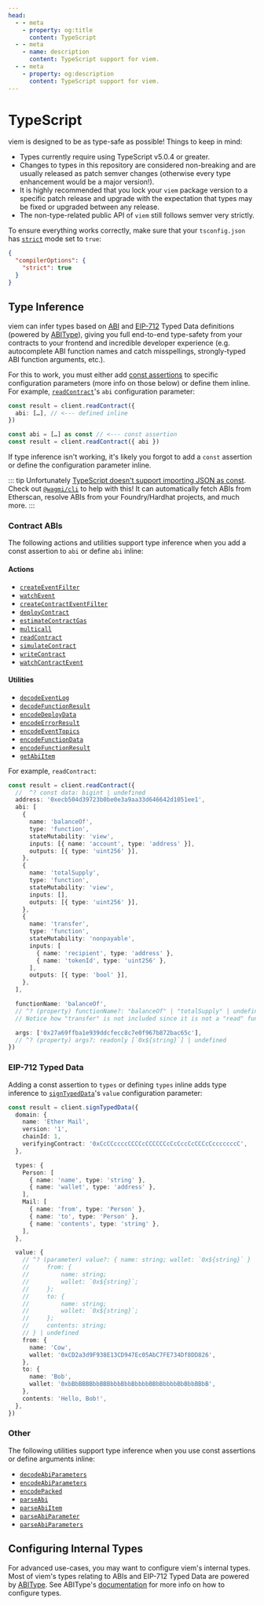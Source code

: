 ```yaml
---
head:
  - - meta
    - property: og:title
      content: TypeScript
  - - meta
    - name: description
      content: TypeScript support for viem.
  - - meta
    - property: og:description
      content: TypeScript support for viem.
---
```


# TypeScript

viem is designed to be as type-safe as possible! Things to keep in mind:

- Types currently require using TypeScript v5.0.4 or greater.
- Changes to types in this repository are considered non-breaking and are usually released as patch semver changes (otherwise every type enhancement would be a major version!).
- It is highly recommended that you lock your `viem` package version to a specific patch release and upgrade with the expectation that types may be fixed or upgraded between any release.
- The non-type-related public API of `viem` still follows semver very strictly.

To ensure everything works correctly, make sure that your `tsconfig.json` has [`strict`](https://www.typescriptlang.org/tsconfig#strict) mode set to `true`:

```json [tsconfig.json]
{
  "compilerOptions": {
    "strict": true
  }
}
```

## Type Inference

viem can infer types based on [ABI](https://docs.soliditylang.org/en/v0.8.15/abi-spec.html#json) and [EIP-712](https://eips.ethereum.org/EIPS/eip-712) Typed Data definitions (powered by [ABIType](https://abitype.dev)), giving you full end-to-end type-safety from your contracts to your frontend and incredible developer experience (e.g. autocomplete ABI function names and catch misspellings, strongly-typed ABI function arguments, etc.).

For this to work, you must either add [const assertions](https://www.typescriptlang.org/docs/handbook/release-notes/typescript-3-4.html#const-assertions) to specific configuration parameters (more info on those below) or define them inline. For example, [`readContract`](/docs/contract/readContract)'s `abi` configuration parameter:

```ts
const result = client.readContract({
  abi: […], // <--- defined inline
})
```

```ts
const abi = […] as const // <--- const assertion
const result = client.readContract({ abi })
```

If type inference isn't working, it's likely you forgot to add a `const` assertion or define the configuration parameter inline.

::: tip
Unfortunately [TypeScript doesn't support importing JSON as const](https://github.com/microsoft/TypeScript/issues/32063). Check out [`@wagmi/cli`](https://wagmi.sh/cli) to help with this! It can automatically fetch ABIs from Etherscan, resolve ABIs from your Foundry/Hardhat projects, and much more.
:::

### Contract ABIs

The following actions and utilities support type inference when you add a const assertion to `abi` or define `abi` inline:

#### Actions

- [`createEventFilter`](/docs/actions/public/createEventFilter)
- [`watchEvent`](/docs/actions/public/watchEvent)
- [`createContractEventFilter`](/docs/contract/createContractEventFilter)
- [`deployContract`](/docs/contract/deployContract)
- [`estimateContractGas`](/docs/contract/estimateContractGas)
- [`multicall`](/docs/contract/multicall)
- [`readContract`](/docs/contract/readContract)
- [`simulateContract`](/docs/contract/simulateContract)
- [`writeContract`](/docs/contract/writeContract)
- [`watchContractEvent`](/docs/contract/watchContractEvent)

#### Utilities

- [`decodeEventLog` ](/docs/contract/decodeEventLog)
- [`decodeFunctionResult` ](/docs/contract/decodeFunctionResult)
- [`encodeDeployData` ](/docs/contract/encodeDeployData)
- [`encodeErrorResult` ](/docs/contract/encodeErrorResult)
- [`encodeEventTopics` ](/docs/contract/encodeEventTopics)
- [`encodeFunctionData` ](/docs/contract/encodeFunctionData)
- [`encodeFunctionResult` ](/docs/contract/encodeFunctionResult)
- [`getAbiItem` ](/docs/abi/getAbiItem)

For example, `readContract`:

```ts
const result = client.readContract({
  //  ^? const data: bigint | undefined
  address: '0xecb504d39723b0be0e3a9aa33d646642d1051ee1',
  abi: [
    {
      name: 'balanceOf',
      type: 'function',
      stateMutability: 'view',
      inputs: [{ name: 'account', type: 'address' }],
      outputs: [{ type: 'uint256' }],
    },
    {
      name: 'totalSupply',
      type: 'function',
      stateMutability: 'view',
      inputs: [],
      outputs: [{ type: 'uint256' }],
    },
    {
      name: 'transfer',
      type: 'function',
      stateMutability: 'nonpayable',
      inputs: [
        { name: 'recipient', type: 'address' },
        { name: 'tokenId', type: 'uint256' },
      ],
      outputs: [{ type: 'bool' }],
    },
  ],

  functionName: 'balanceOf',
  // ^? (property) functionName?: "balanceOf" | "totalSupply" | undefined
  // Notice how "transfer" is not included since it is not a "read" function

  args: ['0x27a69ffba1e939ddcfecc8c7e0f967b872bac65c'],
  // ^? (property) args?: readonly [`0x${string}`] | undefined
})
```

### EIP-712 Typed Data

Adding a const assertion to `types` or defining `types` inline adds type inference to [`signTypedData`](/docs/actions/wallet/signTypedData)'s `value` configuration parameter:

```ts
const result = client.signTypedData({
  domain: {
    name: 'Ether Mail',
    version: '1',
    chainId: 1,
    verifyingContract: '0xCcCCccccCCCCcCCCCCCcCcCccCcCCCcCcccccccC',
  },

  types: {
    Person: [
      { name: 'name', type: 'string' },
      { name: 'wallet', type: 'address' },
    ],
    Mail: [
      { name: 'from', type: 'Person' },
      { name: 'to', type: 'Person' },
      { name: 'contents', type: 'string' },
    ],
  },

  value: {
    // ^? (parameter) value?: { name: string; wallet: `0x${string}` } | {
    //     from: {
    //         name: string;
    //         wallet: `0x${string}`;
    //     };
    //     to: {
    //         name: string;
    //         wallet: `0x${string}`;
    //     };
    //     contents: string;
    // } | undefined
    from: {
      name: 'Cow',
      wallet: '0xCD2a3d9F938E13CD947Ec05AbC7FE734Df8DD826',
    },
    to: {
      name: 'Bob',
      wallet: '0xbBbBBBBbbBBBbbbBbbBbbbbBBbBbbbbBbBbbBBbB',
    },
    contents: 'Hello, Bob!',
  },
})
```

### Other

The following utilities support type inference when you use const assertions or define arguments inline:

- [`decodeAbiParameters` ](/docs/abi/decodeAbiParameters)
- [`encodeAbiParameters` ](/docs/abi/encodeAbiParameters)
- [`encodePacked` ](/docs/abi/encodePacked)
- [`parseAbi` ](/docs/abi/parseAbi)
- [`parseAbiItem` ](/docs/abi/parseAbiItem)
- [`parseAbiParameter` ](/docs/abi/parseAbiParameter)
- [`parseAbiParameters` ](/docs/abi/parseAbiParameters)

## Configuring Internal Types

For advanced use-cases, you may want to configure viem's internal types. Most of viem's types relating to ABIs and EIP-712 Typed Data are powered by [ABIType](https://abitype.dev). See ABIType's [documentation](https://abitype.dev/config.html) for more info on how to configure types.
